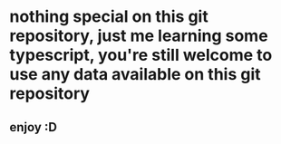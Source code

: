 # nothing special on this git repository, just me learning some typescript, you're still welcome to use any data available on this git repository

## enjoy :D
